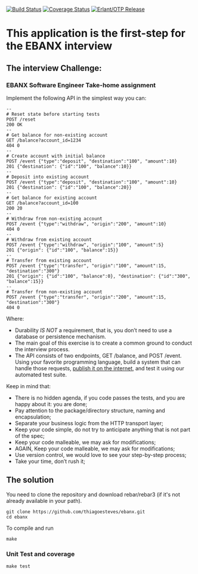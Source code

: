[![Build Status](https://secure.travis-ci.org/thiagoesteves/ebanx.svg?branch=main)](http://travis-ci.org/thiagoesteves/ebanx)
[![Coverage Status](https://coveralls.io/repos/github/thiagoesteves/ebanx/badge.svg?branch=main)](https://coveralls.io/github/thiagoesteves/ebanx?branch=main)
[![Erlant/OTP Release](https://img.shields.io/badge/Erlang-OTP--23.0-green.svg)](https://github.com/erlang/otp/releases/tag/OTP-23.0)

# This application is the first-step for the EBANX interview

## The interview Challenge:

### EBANX Software Engineer Take-home assignment

Implement the following API in the simplest way you can:
```
--
# Reset state before starting tests
POST /reset
200 OK
--
# Get balance for non-existing account
GET /balance?account_id=1234
404 0
--
# Create account with initial balance
POST /event {"type":"deposit", "destination":"100", "amount":10}
201 {"destination": {"id":"100", "balance":10}}
--
# Deposit into existing account
POST /event {"type":"deposit", "destination":"100", "amount":10}
201 {"destination": {"id":"100", "balance":20}}
--
# Get balance for existing account
GET /balance?account_id=100
200 20
--
# Withdraw from non-existing account
POST /event {"type":"withdraw", "origin":"200", "amount":10}
404 0
--
# Withdraw from existing account
POST /event {"type":"withdraw", "origin":"100", "amount":5}
201 {"origin": {"id":"100", "balance":15}}
--
# Transfer from existing account
POST /event {"type":"transfer", "origin":"100", "amount":15, "destination":"300"}
201 {"origin": {"id":"100", "balance":0}, "destination": {"id":"300", "balance":15}}
--
# Transfer from non-existing account
POST /event {"type":"transfer", "origin":"200", "amount":15, "destination":"300"}
404 0
```

Where:
 * Durability *IS NOT* a requirement, that is, you don’t need to use a database or persistence mechanism.
 * The main goal of this exercise is to create a common ground to conduct the interview process.
 * The API consists of two endpoints, GET /balance, and POST /event. Using your favorite programming language, build a system that can handle those requests, [publish it on the internet](https://ngrok.com/), and test it using our automated test suite.

Keep in mind that:
 * There is no hidden agenda, if you code passes the tests, and you are happy about it:  you are done;
 * Pay attention to the package/directory structure, naming and encapsulation;
 * Separate your business logic from the HTTP transport layer;
 * Keep your code simple, do not try to anticipate anything that is not part of the spec;
 * Keep your code malleable, we may ask for modifications;
 * AGAIN, Keep your code malleable, we may ask for modifications;
 * Use version control, we would love to see your step-by-step process;
 * Take your time, don’t rush it;

## The solution ##
You need to clone the repository and download rebar/rebar3 (if it's not already available in your path).
```
git clone https://github.com/thiagoesteves/ebanx.git
cd ebanx
```
To compile and run
```
make
```

### Unit Test and coverage

```
make test
```